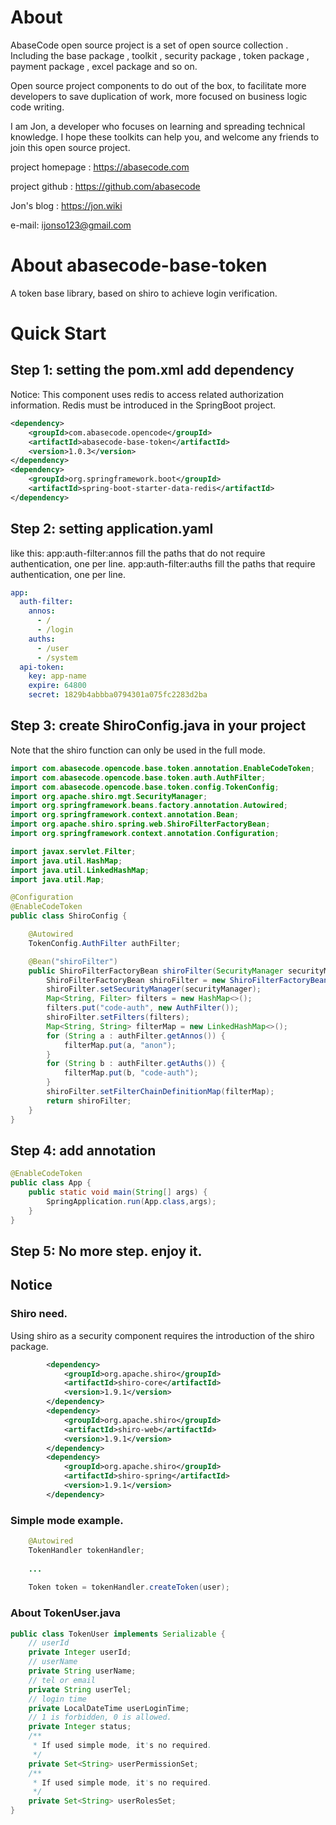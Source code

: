 # About
AbaseCode open source project is a set of open source collection . Including the base package , toolkit , security package , token package , payment package , excel package and so on.

Open source project components to do out of the box, to facilitate more developers to save duplication of work, more focused on business logic code writing.

I am Jon, a developer who focuses on learning and spreading technical knowledge. I hope these toolkits can help you, and welcome any friends to join this open source project.

project homepage : https://abasecode.com

project github : https://github.com/abasecode

Jon's blog : https://jon.wiki

e-mail: ijonso123@gmail.com

# About abasecode-base-token
A token base library, based on shiro to achieve login verification.


# Quick Start
## Step 1: setting the pom.xml add dependency
Notice: This component uses redis to access related authorization information. Redis must be introduced in the SpringBoot project.
``` xml
<dependency>
    <groupId>com.abasecode.opencode</groupId>
    <artifactId>abasecode-base-token</artifactId>
    <version>1.0.3</version>
</dependency>
<dependency>
    <groupId>org.springframework.boot</groupId>
    <artifactId>spring-boot-starter-data-redis</artifactId>
</dependency>
```

## Step 2: setting application.yaml
like this:
app:auth-filter:annos fill the paths that do not require authentication, one per line.
app:auth-filter:auths fill the paths that require authentication, one per line.
``` yaml
app:
  auth-filter:
    annos:
      - /
      - /login
    auths:
      - /user
      - /system
  api-token:
    key: app-name
    expire: 64800
    secret: 1829b4abbba0794301a075fc2283d2ba
```

## Step 3: create ShiroConfig.java in your project
Note that the shiro function can only be used in the full mode.
```java
import com.abasecode.opencode.base.token.annotation.EnableCodeToken;
import com.abasecode.opencode.base.token.auth.AuthFilter;
import com.abasecode.opencode.base.token.config.TokenConfig;
import org.apache.shiro.mgt.SecurityManager;
import org.springframework.beans.factory.annotation.Autowired;
import org.springframework.context.annotation.Bean;
import org.apache.shiro.spring.web.ShiroFilterFactoryBean;
import org.springframework.context.annotation.Configuration;

import javax.servlet.Filter;
import java.util.HashMap;
import java.util.LinkedHashMap;
import java.util.Map;

@Configuration
@EnableCodeToken
public class ShiroConfig {

    @Autowired
    TokenConfig.AuthFilter authFilter;

    @Bean("shiroFilter")
    public ShiroFilterFactoryBean shiroFilter(SecurityManager securityManager) {
        ShiroFilterFactoryBean shiroFilter = new ShiroFilterFactoryBean();
        shiroFilter.setSecurityManager(securityManager);
        Map<String, Filter> filters = new HashMap<>();
        filters.put("code-auth", new AuthFilter());
        shiroFilter.setFilters(filters);
        Map<String, String> filterMap = new LinkedHashMap<>();
        for (String a : authFilter.getAnnos()) {
            filterMap.put(a, "anon");
        }
        for (String b : authFilter.getAuths()) {
            filterMap.put(b, "code-auth");
        }
        shiroFilter.setFilterChainDefinitionMap(filterMap);
        return shiroFilter;
    }
}
```
## Step 4: add annotation
```java
@EnableCodeToken
public class App {
    public static void main(String[] args) {
        SpringApplication.run(App.class,args);
    }
}
```

## Step 5: No more step. enjoy it.


## Notice
### Shiro need.
Using shiro as a security component requires the introduction of the shiro package.
```xml
        <dependency>
            <groupId>org.apache.shiro</groupId>
            <artifactId>shiro-core</artifactId>
            <version>1.9.1</version>
        </dependency>
        <dependency>
            <groupId>org.apache.shiro</groupId>
            <artifactId>shiro-web</artifactId>
            <version>1.9.1</version>
        </dependency>
        <dependency>
            <groupId>org.apache.shiro</groupId>
            <artifactId>shiro-spring</artifactId>
            <version>1.9.1</version>
        </dependency>
```

### Simple mode example.
``` java
    @Autowired
    TokenHandler tokenHandler;
    
    ...
    
    Token token = tokenHandler.createToken(user);

```
### About TokenUser.java
```java
public class TokenUser implements Serializable {
    // userId
    private Integer userId;
    // userName
    private String userName;
    // tel or email
    private String userTel;
    // login time
    private LocalDateTime userLoginTime;
    // 1 is forbidden, 0 is allowed.
    private Integer status;
    /**
     * If used simple mode, it's no required.
     */
    private Set<String> userPermissionSet;
    /**
     * If used simple mode, it's no required.
     */
    private Set<String> userRolesSet;
}
```